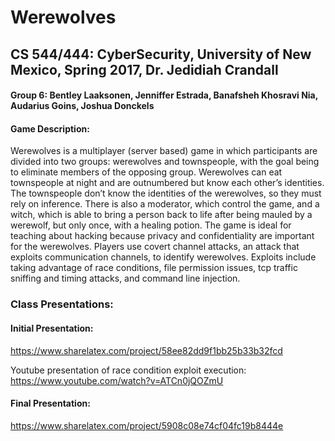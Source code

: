 # Werewolves
## CS 544/444: CyberSecurity, University of New Mexico, Spring 2017, Dr. Jedidiah Crandall

#### Group 6: Bentley Laaksonen, Jenniffer Estrada, Banafsheh Khosravi Nia, Audarius Goins, Joshua Donckels

#### Game Description:
Werewolves is a multiplayer (server based) game in which participants are divided into two groups: werewolves and townspeople, with the goal being to eliminate members of the opposing group. Werewolves can eat townspeople at night and are outnumbered but know each other’s identities. The townspeople don’t know the identities of the werewolves, so they must rely on inference. There is also a moderator, which control the game, and a witch, which is able to bring a person back to life after being mauled by a werewolf, but only once, with a healing potion. The game is ideal for teaching about hacking because privacy and confidentiality are important for the werewolves. Players use covert channel attacks, an attack that exploits communication channels, to identify werewolves. Exploits include taking advantage of race conditions, file permission issues, tcp traffic sniffing and timing attacks, and command line injection. 

### Class Presentations:
#### Initial Presentation: 
https://www.sharelatex.com/project/58ee82dd9f1bb25b33b32fcd

Youtube presentation of race condition exploit execution: https://www.youtube.com/watch?v=ATCn0jQOZmU


#### Final Presentation: 
https://www.sharelatex.com/project/5908c08e74cf04fc19b8444e
